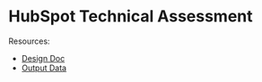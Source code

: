 # HubSpot Technical Assessment

Resources: 
 - [Design Doc](https://docs.google.com/document/d/1UmzU2z-aBwvLHQwysxd2KW9AAWxpGCUufPnN2DOI8w4/edit#heading=h.aebvg3vxyd10)
 - [Output Data
](https://docs.google.com/spreadsheets/d/1y8vnBKN7utxevLZT3qVdrMcCrtcb-OIr7Jd-nPccY4A/edit?gid=680163803#gid=680163803 
)

